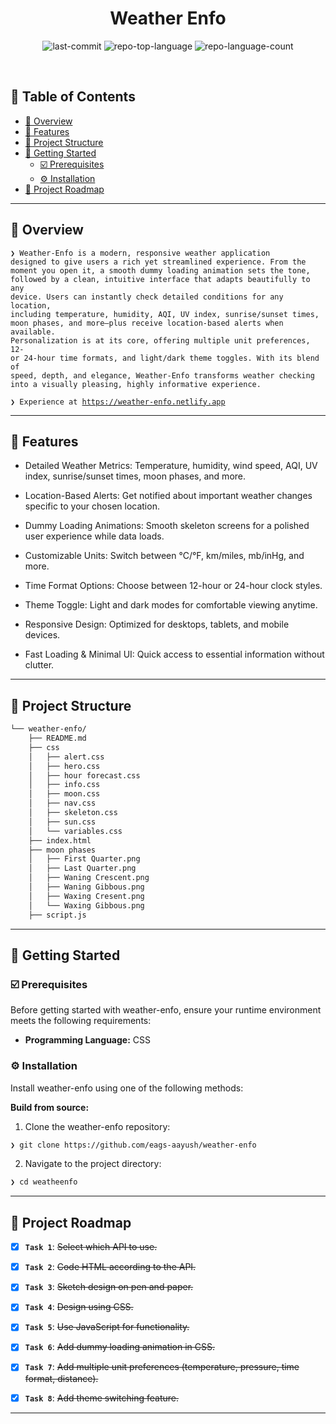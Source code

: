 <p align="center"><h1 align="center">Weather Enfo</h1></p>

<p align="center">
	<img src="https://img.shields.io/github/last-commit/eags-aayush/weather-enfo?style=default&logo=git&logoColor=white&color=0080ff" alt="last-commit">
	<img src="https://img.shields.io/github/languages/top/eags-aayush/weather-enfo?style=default&color=0080ff" alt="repo-top-language">
	<img src="https://img.shields.io/github/languages/count/eags-aayush/weather-enfo?style=default&color=0080ff" alt="repo-language-count">
</p>
<p align="center"><!-- default option, no dependency badges. -->
</p>
<p align="center">
	<!-- default option, no dependency badges. -->
</p>
<br>

## 🔗 Table of Contents

- [📍 Overview](#-overview)
- [👾 Features](#-features)
- [📁 Project Structure](#-project-structure)
- [🚀 Getting Started](#-getting-started)
  - [☑️ Prerequisites](#-prerequisites)
  - [⚙️ Installation](#-installation)
- [📌 Project Roadmap](#-project-roadmap)

---

## 📍 Overview

<code>❯ Weather-Enfo is a modern, responsive weather application designed to give users a rich yet streamlined experience. From the moment you open it, a smooth dummy loading animation sets the tone, followed by a clean, intuitive interface that adapts beautifully to any device. Users can instantly check detailed conditions for any location, including temperature, humidity, AQI, UV index, sunrise/sunset times, moon phases, and more—plus receive location-based alerts when available. Personalization is at its core, offering multiple unit preferences, 12- or 24-hour time formats, and light/dark theme toggles. With its blend of speed, depth, and elegance, Weather-Enfo transforms weather checking into a visually pleasing, highly informative experience.</code>

<code>❯ Experience at <a>https://weather-enfo.netlify.app</a></code>

---

## 👾 Features

- Detailed Weather Metrics: Temperature, humidity, wind speed, AQI, UV index, sunrise/sunset times, moon phases, and more.

- Location-Based Alerts: Get notified about important weather changes specific to your chosen location.

- Dummy Loading Animations: Smooth skeleton screens for a polished user experience while data loads.

- Customizable Units: Switch between °C/°F, km/miles, mb/inHg, and more.

- Time Format Options: Choose between 12-hour or 24-hour clock styles.

- Theme Toggle: Light and dark modes for comfortable viewing anytime.

- Responsive Design: Optimized for desktops, tablets, and mobile devices.

- Fast Loading & Minimal UI: Quick access to essential information without clutter.

---

## 📁 Project Structure

```sh
└── weather-enfo/
    ├── README.md
    ├── css
    │   ├── alert.css
    │   ├── hero.css
    │   ├── hour forecast.css
    │   ├── info.css
    │   ├── moon.css
    │   ├── nav.css
    │   ├── skeleton.css
    │   ├── sun.css
    │   └── variables.css
    ├── index.html
    ├── moon phases
    │   ├── First Quarter.png
    │   ├── Last Quarter.png
    │   ├── Waning Crescent.png
    │   ├── Waning Gibbous.png
    │   ├── Waxing Cresent.png
    │   └── Waxing Gibbous.png
    ├── script.js
```

---

## 🚀 Getting Started

### ☑️ Prerequisites

Before getting started with weather-enfo, ensure your runtime environment meets the following requirements:

- **Programming Language:** CSS


### ⚙️ Installation

Install weather-enfo using one of the following methods:

**Build from source:**

1. Clone the weather-enfo repository:
```sh
❯ git clone https://github.com/eags-aayush/weather-enfo
```

2. Navigate to the project directory:
```sh
❯ cd weatheenfo
```
---

## 📌 Project Roadmap

- [X] **`Task 1`**: <strike>Select which API to use.</strike>  
- [X] **`Task 2`**: <strike>Code HTML according to the API.</strike>  
- [X] **`Task 3`**: <strike>Sketch design on pen and paper.</strike>  
- [X] **`Task 4`**: <strike>Design using CSS.</strike>  
- [X] **`Task 5`**: <strike>Use JavaScript for functionality.</strike>  
- [X] **`Task 6`**: <strike>Add dummy loading animation in CSS.</strike>  
- [X] **`Task 7`**: <strike>Add multiple unit preferences (temperature, pressure, time format, distance).</strike>  
- [X] **`Task 8`**: <strike>Add theme switching feature.</strike>  


---




